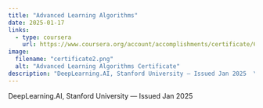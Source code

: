 ```yaml
---
title: "Advanced Learning Algorithms"
date: 2025-01-17
links:
  - type: coursera
    url: https://www.coursera.org/account/accomplishments/certificate/6T7KI3YQGJN0
image:
  filename: "certificate2.png"
  alt: "Advanced Learning Algorithms Certificate"
description: "DeepLearning.AI, Stanford University — Issued Jan 2025  \nCredential ID: 6T7KI3YQGJN0  \n[View Certificate](https://www.coursera.org/account/accomplishments/certificate/6T7KI3YQGJN0)"
---
```

DeepLearning.AI, Stanford University — Issued Jan 2025
